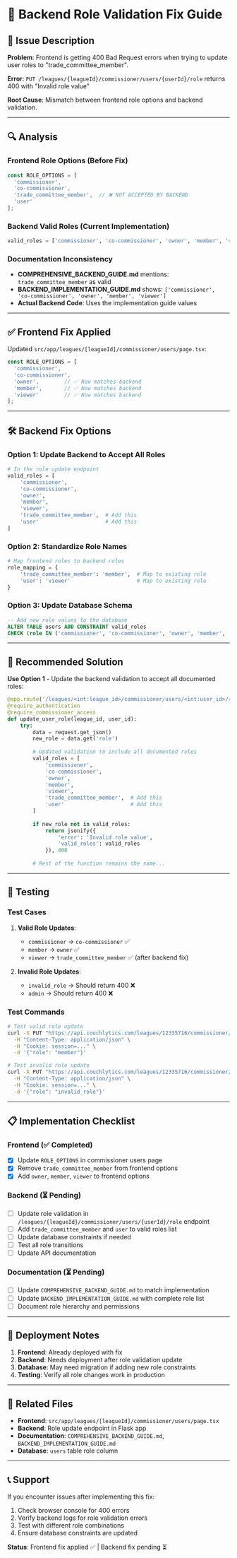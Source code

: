 # 🔧 Backend Role Validation Fix Guide

## 🚨 Issue Description

**Problem**: Frontend is getting 400 Bad Request errors when trying to update user roles to "trade_committee_member".

**Error**: `PUT /leagues/{leagueId}/commissioner/users/{userId}/role` returns 400 with "Invalid role value"

**Root Cause**: Mismatch between frontend role options and backend validation.

---

## 🔍 Analysis

### Frontend Role Options (Before Fix)
```javascript
const ROLE_OPTIONS = [
  'commissioner',
  'co-commissioner', 
  'trade_committee_member',  // ❌ NOT ACCEPTED BY BACKEND
  'user'
];
```

### Backend Valid Roles (Current Implementation)
```python
valid_roles = ['commissioner', 'co-commissioner', 'owner', 'member', 'viewer']
```

### Documentation Inconsistency
- **COMPREHENSIVE_BACKEND_GUIDE.md** mentions: `trade_committee_member` as valid
- **BACKEND_IMPLEMENTATION_GUIDE.md** shows: `['commissioner', 'co-commissioner', 'owner', 'member', 'viewer']`
- **Actual Backend Code**: Uses the implementation guide values

---

## ✅ Frontend Fix Applied

Updated `src/app/leagues/[leagueId]/commissioner/users/page.tsx`:

```javascript
const ROLE_OPTIONS = [
  'commissioner',
  'co-commissioner',
  'owner',        // ✅ Now matches backend
  'member',       // ✅ Now matches backend  
  'viewer'        // ✅ Now matches backend
];
```

---

## 🛠️ Backend Fix Options

### Option 1: Update Backend to Accept All Roles
```python
# In the role update endpoint
valid_roles = [
    'commissioner', 
    'co-commissioner', 
    'owner', 
    'member', 
    'viewer',
    'trade_committee_member',  # Add this
    'user'                     # Add this
]
```

### Option 2: Standardize Role Names
```python
# Map frontend roles to backend roles
role_mapping = {
    'trade_committee_member': 'member',  # Map to existing role
    'user': 'viewer'                     # Map to existing role
}
```

### Option 3: Update Database Schema
```sql
-- Add new role values to the database
ALTER TABLE users ADD CONSTRAINT valid_roles 
CHECK (role IN ('commissioner', 'co-commissioner', 'owner', 'member', 'viewer', 'trade_committee_member', 'user'));
```

---

## 🎯 Recommended Solution

**Use Option 1** - Update the backend validation to accept all documented roles:

```python
@app.route('/leagues/<int:league_id>/commissioner/users/<int:user_id>/role', methods=['PUT'])
@require_authentication
@require_commissioner_access
def update_user_role(league_id, user_id):
    try:
        data = request.get_json()
        new_role = data.get('role')
        
        # Updated validation to include all documented roles
        valid_roles = [
            'commissioner', 
            'co-commissioner', 
            'owner', 
            'member', 
            'viewer',
            'trade_committee_member',  # Add this
            'user'                     # Add this
        ]
        
        if new_role not in valid_roles:
            return jsonify({
                'error': 'Invalid role value',
                'valid_roles': valid_roles
            }), 400
        
        # Rest of the function remains the same...
```

---

## 🧪 Testing

### Test Cases
1. **Valid Role Updates**:
   - `commissioner` → `co-commissioner` ✅
   - `member` → `owner` ✅
   - `viewer` → `trade_committee_member` ✅ (after backend fix)

2. **Invalid Role Updates**:
   - `invalid_role` → Should return 400 ❌
   - `admin` → Should return 400 ❌

### Test Commands
```bash
# Test valid role update
curl -X PUT "https://api.couchlytics.com/leagues/12335716/commissioner/users/16/role" \
  -H "Content-Type: application/json" \
  -H "Cookie: session=..." \
  -d '{"role": "member"}'

# Test invalid role update  
curl -X PUT "https://api.couchlytics.com/leagues/12335716/commissioner/users/16/role" \
  -H "Content-Type: application/json" \
  -H "Cookie: session=..." \
  -d '{"role": "invalid_role"}'
```

---

## 📋 Implementation Checklist

### Frontend (✅ Completed)
- [x] Update `ROLE_OPTIONS` in commissioner users page
- [x] Remove `trade_committee_member` from frontend options
- [x] Add `owner`, `member`, `viewer` to frontend options

### Backend (⏳ Pending)
- [ ] Update role validation in `/leagues/{leagueId}/commissioner/users/{userId}/role` endpoint
- [ ] Add `trade_committee_member` and `user` to valid roles list
- [ ] Update database constraints if needed
- [ ] Test all role transitions
- [ ] Update API documentation

### Documentation (⏳ Pending)
- [ ] Update `COMPREHENSIVE_BACKEND_GUIDE.md` to match implementation
- [ ] Update `BACKEND_IMPLEMENTATION_GUIDE.md` with complete role list
- [ ] Document role hierarchy and permissions

---

## 🚀 Deployment Notes

1. **Frontend**: Already deployed with fix
2. **Backend**: Needs deployment after role validation update
3. **Database**: May need migration if adding new role constraints
4. **Testing**: Verify all role changes work in production

---

## 🔗 Related Files

- **Frontend**: `src/app/leagues/[leagueId]/commissioner/users/page.tsx`
- **Backend**: Role update endpoint in Flask app
- **Documentation**: `COMPREHENSIVE_BACKEND_GUIDE.md`, `BACKEND_IMPLEMENTATION_GUIDE.md`
- **Database**: `users` table role column

---

## 📞 Support

If you encounter issues after implementing this fix:

1. Check browser console for 400 errors
2. Verify backend logs for role validation errors  
3. Test with different role combinations
4. Ensure database constraints are updated

**Status**: Frontend fix applied ✅ | Backend fix pending ⏳
